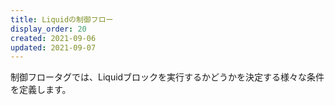 ```yaml
---
title: Liquidの制御フロー
display_order: 20
created: 2021-09-06
updated: 2021-09-07
---
```

制御フロータグでは、Liquidブロックを実行するかどうかを決定する様々な条件を定義します。

